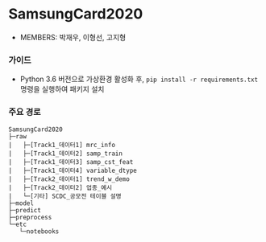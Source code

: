 # SamsungCard2020
- MEMBERS: 박재우, 이형선, 고지형

### 가이드
- Python 3.6 버전으로 가상환경 활성화 후, `pip install -r requirements.txt` 명령을 실행하여 패키지 설치

### 주요 경로
```
SamsungCard2020
├─raw
|   ├─[Track1_데이터1] mrc_info
|   ├─[Track1_데이터2] samp_train
|   ├─[Track1_데이터3] samp_cst_feat
|   ├─[Track1_데이터4] variable_dtype
|   ├─[Track2_데이터1] trend_w_demo
|   ├─[Track2_데이터2] 업종_예시
|   └─[기타] SCDC_공모전 테이블 설명
├─model
├─predict
├─preprocess
└─etc
   └─notebooks
```
